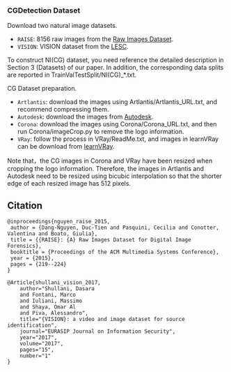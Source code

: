 ### CGDetection Dataset

Download two natural image datasets.
- `RAISE`: 8156 raw images from the [Raw Images Dataset](http://loki.disi.unitn.it/RAISE/download.html).
- `VISION`: VISION dataset from the [LESC](https://lesc.dinfo.unifi.it/en/datasets). 

To construct NI(CG) dataset, you need reference the detailed description in Section 3 (Datasets) of our paper. In addition, the corresponding data splits are reported in TrainValTestSplit/NI(CG)_*.txt.

CG Dataset preparation.
- `Artlantis`: download the images using Artlantis/Artlantis_URL.txt, and recommend compressing them.
- `Autodesk`: download the images from [Autodesk](https://drive.google.com/file/d/1rTB0OyVPXe1GvRnBJ_zM1_1Jxj5hoqAT/view?usp=sharing).
- `Corona`: download the images using Corona/Corona_URL.txt, and then run Corona/imageCrop.py to remove the logo information.
- `VRay`: follow the process in VRay/ReadMe.txt, and images in learnVRay can be download from [learnVRay](https://drive.google.com/file/d/1EnJ-C2tZGG6IMQLKVv3MrcFCPecXIZJE/view?usp=sharing).

Note that，the CG images in Corona and VRay have been resized when cropping the logo information. Therefore, the images in Artlantis and Autodesk need to be resized using bicubic interpolation so that the shorter edge of each resized image has 512 pixels. 

## Citation
```
@inproceedings{nguyen_raise_2015,
 author = {Dang-Nguyen, Duc-Tien and Pasquini, Cecilia and Conotter, Valentina and Boato, Giulia},
 title = {{RAISE}: {A} Raw Images Dataset for Digital Image Forensics},
 booktitle = {Proceedings of the ACM Multimedia Systems Conference},
 year = {2015},
 pages = {219--224}
}

@Article{shullani_vision_2017,
	author="Shullani, Dasara
	and Fontani, Marco
	and Iuliani, Massimo
	and Shaya, Omar Al
	and Piva, Alessandro",
	title="{VISION}: a video and image dataset for source identification",
	journal="EURASIP Journal on Information Security",
	year="2017",
	volume="2017",
	pages="15",
	number="1"
}
```

